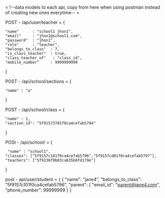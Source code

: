 < !--data models to each api, copy from here when using postman instead of creating new ones everytime-- >

POST - /api/user/teacher =  {

    "name"      : "school1 jhon1",
    "email"     : "jhon1@school1.com",
    "password"  : "jhon1",
    "role"      : "teacher",
    "belongs_to_class"  : 7,
    "is_class_teacher"  : true,
    "class_teacher_of"   : "class_id",
    "mobile_number"     : 9999999999

}

POST - /api/school/sections = {

    "name" : "a"
}

POST - /api/school/class = {

    "name" : 1,
    "section_id": "5f91573701f0ca4cefab5794"
}

<!-- get id from classes  and teachers -->
POSt - /api/school/ = {

     "name" : "school1",
    "classes": ["5f9157c101f0ca4cefab5796","5f9157cd01f0ca4cefab5797"],
    "teachers": ["5f9136f9b83ca635b6fd179e"]
}

post - api/user/student = {
    {
    "name": "jane4",
    "belongs_to_class": "5f9157c101f0ca4cefab5796",
    "parent": {
        "email_id": "parent@jane4.com",
        "phone_number": 99999999
    }
}